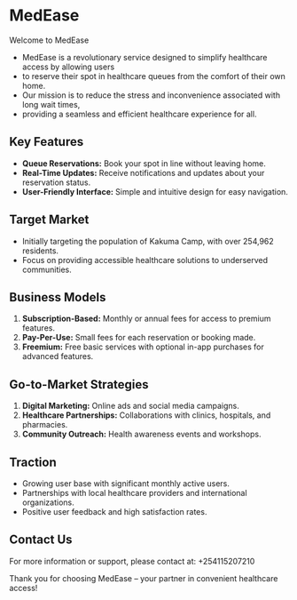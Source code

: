 # MedEase

Welcome to MedEase

- MedEase is a revolutionary service designed to simplify healthcare access by allowing users
- to reserve their spot in healthcare queues from the comfort of their own home.
- Our mission is to reduce the stress and inconvenience associated with long wait times,
- providing a seamless and efficient healthcare experience for all.

## Key Features
- **Queue Reservations:** Book your spot in line without leaving home.
- **Real-Time Updates:** Receive notifications and updates about your reservation status.
- **User-Friendly Interface:** Simple and intuitive design for easy navigation.

## Target Market
- Initially targeting the population of Kakuma Camp, with over 254,962 residents.
- Focus on providing accessible healthcare solutions to underserved communities.

## Business Models
1. **Subscription-Based:** Monthly or annual fees for access to premium features.
2. **Pay-Per-Use:** Small fees for each reservation or booking made.
3. **Freemium:** Free basic services with optional in-app purchases for advanced features.

## Go-to-Market Strategies
1. **Digital Marketing:** Online ads and social media campaigns.
2. **Healthcare Partnerships:** Collaborations with clinics, hospitals, and pharmacies.
3. **Community Outreach:** Health awareness events and workshops.

## Traction
- Growing user base with significant monthly active users.
- Partnerships with local healthcare providers and international organizations.
- Positive user feedback and high satisfaction rates.

## Contact Us
For more information or support, please contact at: +254115207210

Thank you for choosing MedEase – your partner in convenient healthcare access!
